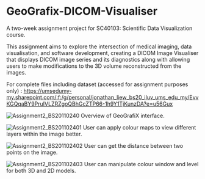 # GeoGrafix-DICOM-Visualiser
A two-week assignment project for SC40103: Scientific Data Visualization course.

This assignment aims to explore the intersection of medical imaging, data visualisation, and software development, creating a DICOM Image Visualiser that displays DICOM image series and its diagnostics along with allowing users to make modifications to the 3D volume reconstructed from the images.

For complete files including dataset (accessed for assignment purposes only) : 
https://umsedumy-my.sharepoint.com/:f:/g/personal/jonathan_liew_bs20_iluv_ums_edu_my/EvvKGQqaBY9PruIVLZRZgoQBhGcZTP66-1h9Y1TjKunzDA?e=u56Gux

![Assignment2_BS20110240](https://github.com/jonathanlieweujin/GeoGrafix-DICOM-Visualiser/assets/106479441/8de7242a-6f86-43f6-bee4-d0b64f1d513d)
Overview of GeoGrafiX interface.

![Assignment2_BS201102401](https://github.com/jonathanlieweujin/GeoGrafix-DICOM-Visualiser/assets/106479441/6ba18493-7c19-4293-9624-bde4df12f1e1)
User can apply colour maps to view different layers within the image better.

![Assignment2_BS201102402](https://github.com/jonathanlieweujin/GeoGrafix-DICOM-Visualiser/assets/106479441/e3b1aec5-9811-4b2a-9a1a-35abb28443a8)
User can get the distance between two points on the image.

![Assignment2_BS201102403](https://github.com/jonathanlieweujin/GeoGrafix-DICOM-Visualiser/assets/106479441/11400353-44d0-48b7-932e-6eb27f370c20)
User can manipulate colour window and level for both 3D and 2D models.

